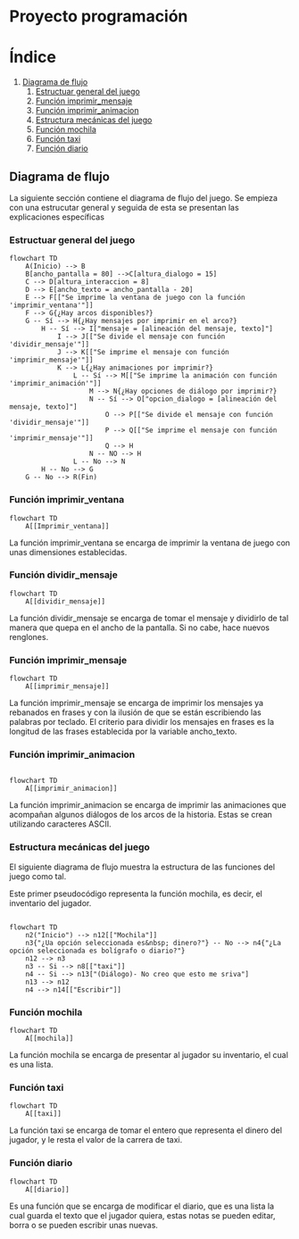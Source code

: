 # Proyecto programación
# Índice
1. [Diagrama de flujo](#diagrama-de-flujo)
    1. [Estructuar general del juego](#estructuar-general-del-juego)
    2. [Función imprimir_mensaje](#función-imprimir_mensaje)
    3. [Función imprimir_animacion](#función-imprimir_animacion)
    4. [Estructura mecánicas del juego](#estructura-mecanicas-del-juego)
    5. [Función mochila](#función-mochila)
    6. [Función taxi](#función-taxi)
    7. [Función diario](#función-diario)

## Diagrama de flujo
La siguiente sección contiene el diagrama de flujo del juego. Se empieza con una estrucutar general y seguida de esta se presentan las explicaciones específicas
### Estructuar general del juego
```mermaid
flowchart TD
    A(Inicio) --> B
    B[ancho_pantalla = 80] -->C[altura_dialogo = 15]
    C --> D[altura_interaccion = 8]
    D --> E[ancho_texto = ancho_pantalla - 20]
    E --> F[["Se imprime la ventana de juego con la función 'imprimir_ventana'"]]
    F --> G{¿Hay arcos disponibles?}
    G -- Sí --> H{¿Hay mensajes por imprimir en el arco?}
        H -- Sí --> I["mensaje = [alineación del mensaje, texto]"]
            I --> J[["Se divide el mensaje con función 'dividir_mensaje'"]]
            J --> K[["Se imprime el mensaje con función 'imprimir_mensaje'"]]
            K --> L{¿Hay animaciones por imprimir?}
                L -- Sí --> M[["Se imprime la animación con función 'imprimir_animación'"]]
                    M --> N{¿Hay opciones de diálogo por imprimir?}
                    N -- Sí --> O["opcion_dialogo = [alineación del mensaje, texto]"]
                        O --> P[["Se divide el mensaje con función 'dividir_mensaje'"]]
                        P --> Q[["Se imprime el mensaje con función 'imprimir_mensaje'"]]
                        Q --> H
                    N -- NO --> H
                L -- No --> N
        H -- No --> G
    G -- No --> R(Fin)
```
### Función imprimir_ventana
```mermaid
flowchart TD
    A[[Imprimir_ventana]]
```
La función imprimir_ventana se encarga de imprimir la ventana de juego con unas dimensiones establecidas.

### Función dividir_mensaje
```mermaid
flowchart TD
    A[[dividir_mensaje]]
```
La función dividir_mensaje se encarga de tomar el mensaje y dividirlo de tal manera que quepa en el ancho de la pantalla. Si no cabe, hace nuevos renglones.

### Función imprimir_mensaje
```mermaid
flowchart TD
    A[[imprimir_mensaje]]
```
La función imprimir_mensaje se encarga de imprimir los mensajes ya rebanados en frases y con la ilusión de que se están escribiendo las palabras por teclado.
El criterio para dividir los mensajes en frases es la longitud de las frases establecida por la variable ancho_texto.


### Función imprimir_animacion
```mermaid

flowchart TD
    A[[imprimir_animacion]]
```
La función imprimir_animacion se encarga de imprimir las animaciones que acompañan algunos diálogos de los arcos de la historia. Estas se crean utilizando caracteres ASCII.

### Estructura mecánicas del juego
El siguiente diagrama de flujo muestra la estructura de las funciones del juego como tal.

Este primer pseudocódigo representa la función mochila, es decir, el inventario del jugador.
```mermaid

flowchart TD
    n2("Inicio") --> n12[["Mochila"]]
    n3{"¿Ua opción seleccionada es&nbsp; dinero?"} -- No --> n4{"¿La opción seleccionada es bolígrafo o diario?"}
    n12 --> n3
    n3 -- Si --> n8[["taxi"]]
    n4 -- Si --> n13["(Diálogo)- No creo que esto me sriva"]
    n13 --> n12
    n4 --> n14[["Escribir"]]

```
### Función mochila
```mermaid
flowchart TD
    A[[mochila]]
```
La función mochila se encarga de presentar al jugador su inventario, el cual es una lista.

### Función taxi
```mermaid
flowchart TD
    A[[taxi]]
```
La función taxi se encarga de tomar el entero que representa el dinero del jugador, y le resta el valor de la carrera de taxi.

### Función diario
```mermaid
flowchart TD
    A[[diario]]
```
Es una función que se encarga de modificar el diario, que es una lista la cual guarda el texto que el jugador quiera, estas notas se pueden editar, borra o se pueden escribir unas nuevas.
